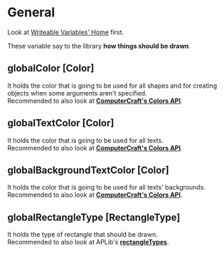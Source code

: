 # General

Look at [Writeable Variables' Home](index.md#general) first.

These variable say to the library **how things should be drawn**.

## globalColor [Color]

It holds the color that is going to be used for all shapes and for creating objects when some arguments aren't specified.<br>
Recommended to also look at [**ComputerCraft's Colors API**](https://computercraft.info/wiki/Colors_(API)).

## globalTextColor [Color]

It holds the color that is going to be used for all texts.<br>
Recommended to also look at [**ComputerCraft's Colors API**](https://computercraft.info/wiki/Colors_(API)).

## globalBackgroundTextColor [Color]

It holds the color that is going to be used for all texts' backgrounds.<br>
Recommended to also look at [**ComputerCraft's Colors API**](https://computercraft.info/wiki/Colors_(API)).

## globalRectangleType [RectangleType]

It holds the type of rectangle that should be drawn.<br>
Recommended to also look at APLib's [**rectangleTypes**](../read_only_variables/constants.md#rectangletypes-table).
